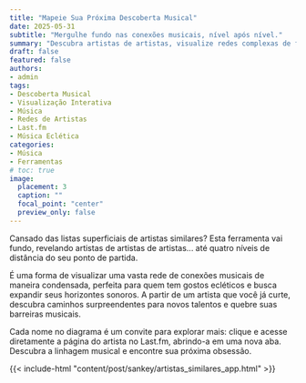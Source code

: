 ```yaml
---
title: "Mapeie Sua Próxima Descoberta Musical"
date: 2025-05-31
subtitle: "Mergulhe fundo nas conexões musicais, nível após nível."
summary: "Descubra artistas de artistas, visualize redes complexas de forma simples e expanda seus horizontes musicais a partir de um nome conhecido."
draft: false
featured: false
authors:
- admin
tags:
- Descoberta Musical
- Visualização Interativa
- Música
- Redes de Artistas
- Last.fm
- Música Eclética
categories:
- Música
- Ferramentas
# toc: true
image:
  placement: 3
  caption: ""
  focal_point: "center"
  preview_only: false
---
```


Cansado das listas superficiais de artistas similares? Esta ferramenta vai fundo, revelando artistas de artistas de artistas... até quatro níveis de distância do seu ponto de partida.

É uma forma de visualizar uma vasta rede de conexões musicais de maneira condensada, perfeita para quem tem gostos ecléticos e busca expandir seus horizontes sonoros. A partir de um artista que você já curte, descubra caminhos surpreendentes para novos talentos e quebre suas barreiras musicais.

Cada nome no diagrama é um convite para explorar mais: clique e acesse diretamente a página do artista no Last.fm, abrindo-a em uma nova aba. Descubra a linhagem musical e encontre sua próxima obsessão.

{{< include-html "content/post/sankey/artistas_similares_app.html" >}}